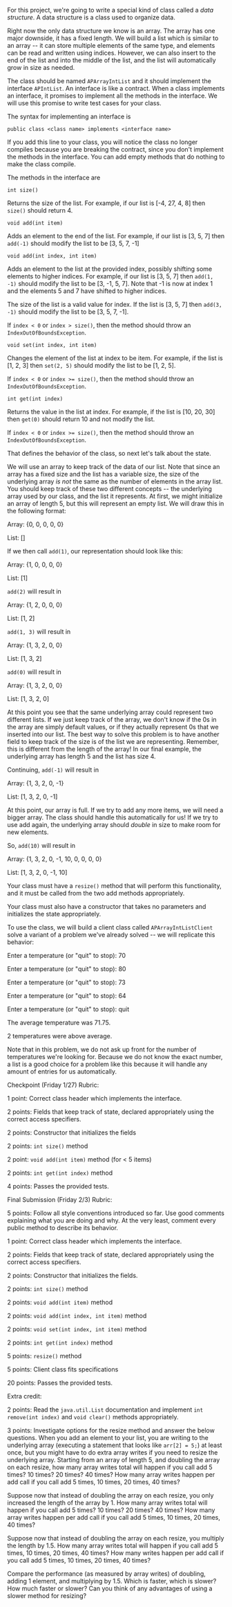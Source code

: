 For this project, we're going to write a special kind of class called a *data structure*. A data structure is a class used to organize data. 

Right now the only data structure we know is an array. The array has one major downside, it has a fixed length. We will build a list which is similar to an array -- it can store multiple elements of the same type, and elements can be read and written using indices. However, we can also insert to the end of the list and into the middle of the list, and the list will automatically grow in size as needed.

The class should be named `APArrayIntList` and it should implement the interface `APIntList`. An interface is like a contract. When a class implements an interface, it promises to implement all the methods in the interface. We will use this promise to write test cases for your class. 

The syntax for implementing an interface is 

`public class <class name> implements <interface name>`

If you add this line to your class, you will notice the class no longer compiles because you are breaking the contract, since you don't implement the methods in the interface. You can add empty methods that do nothing to make the class compile.

The methods in the interface are

`int size()`

Returns the size of the list. For example, if our list is [-4, 27, 4, 8] then `size()` should return 4.

`void add(int item)`

Adds an element to the end of the list. For example, if our list is [3, 5, 7] then `add(-1)` should modify the list to be [3, 5, 7, -1]

`void add(int index, int item)`

Adds an element to the list at the provided index, possibly shifting some elements to higher indices. For example, if our list is [3, 5, 7] then `add(1, -1)` should modify the list to be [3, -1, 5, 7]. Note that -1 is now at index 1 and the elements 5 and 7 have shifted to higher indices. 

The size of the list is a valid value for index. If the list is [3, 5, 7] then `add(3, -1)` should modify the list to be [3, 5, 7, -1].

If `index < 0` or `index > size()`, then the method should throw an `IndexOutOfBoundsException`.

`void set(int index, int item)`

Changes the element of the list at index to be item. For example, if the list is [1, 2, 3] then `set(2, 5)` should modify the list to be [1, 2, 5].

If `index < 0` or `index >= size()`, then the method should throw an `IndexOutOfBoundsException`.

`int get(int index)`

Returns the value in the list at index. For example, if the list is [10, 20, 30] then `get(0)` should return 10 and not modify the list.

If `index < 0` or `index >= size()`, then the method should throw an `IndexOutOfBoundsException`.

That defines the behavior of the class, so next let's talk about the state.

We will use an array to keep track of the data of our list. Note that since an array has a fixed size and the list has a variable size, the size of the underlying array *is not* the same as the number of elements in the array list. You should keep track of these two different concepts -- the underlying array used by our class, and the list it represents. At first, we might initialize an array of length 5, but this will represent an empty list. We will draw this in the following format:

Array: {0, 0, 0, 0, 0}

List: []

If we then call `add(1)`, our representation should look like this:

Array: {1, 0, 0, 0, 0}

List: [1]

`add(2)` will result in

Array: {1, 2, 0, 0, 0}

List: [1, 2]

`add(1, 3)` will result in

Array: {1, 3, 2, 0, 0}

List: [1, 3, 2]

`add(0)` will result in

Array: {1, 3, 2, 0, 0}

List: [1, 3, 2, 0]

At this point you see that the same underlying array could represent two different lists. If we just keep track of the array, we don't know if the 0s in the array are simply default values, or if they actually represent 0s that we inserted into our list. The best way to solve this problem is to have another field to keep track of the size is of the list we are representing. Remember, this is different from the length of the array! In our final example, the underlying array has length 5 and the list has size 4.

Continuing, `add(-1)` will result in

Array: {1, 3, 2, 0, -1}

List: [1, 3, 2, 0, -1]

At this point, our array is full. If we try to add any more items, we will need a bigger array. The class should handle this automatically for us! If we try to use add again, the underlying array should *double* in size to make room for new elements.

So, `add(10)` will result in

Array: {1, 3, 2, 0, -1, 10, 0, 0, 0, 0}

List: [1, 3, 2, 0, -1, 10]

Your class must have a `resize()` method that will perform this functionality, and it must be called from the two add methods appropriately.

Your class must also have a constructor that takes no parameters and initializes the state appropriately.

To use the class, we will build a client class called `APArrayIntListClient` solve a variant of a problem we've already solved -- we will replicate this behavior:

Enter a temperature (or "quit" to stop): 70

Enter a temperature (or "quit" to stop): 80

Enter a temperature (or "quit" to stop): 73

Enter a temperature (or "quit" to stop): 64

Enter a temperature (or "quit" to stop): quit

The average temperature was 71.75.

2 temperatures were above average.

Note that in this problem, we do not ask up front for the number of temperatures we're looking for. Because we do not know the exact number, a list is a good choice for a problem like this because it will handle any amount of entries for us automatically.

Checkpoint (Friday 1/27) Rubric:

1 point: Correct class header which implements the interface.

2 points: Fields that keep track of state, declared appropriately using the correct access specifiers.

2 points: Constructor that initializes the fields

2 points: `int size()` method

2 point: `void add(int item)` method (for < 5 items)

2 points: `int get(int index)` method

4 points: Passes the provided tests.

Final Submission (Friday 2/3) Rubric:

5 points: Follow all style conventions introduced so far. Use good comments explaining what you are doing and why. At the very least, comment every public method to describe its behavior.

1 point: Correct class header which implements the interface.

2 points: Fields that keep track of state, declared appropriately using the correct access specifiers.

2 points: Constructor that initializes the fields.

2 points: `int size()` method

2 points: `void add(int item)` method 

2 points: `void add(int index, int item)` method

2 points: `void set(int index, int item)` method

2 points: `int get(int index)` method

5 points: `resize()` method

5 points: Client class fits specifications

20 points: Passes the provided tests.

Extra credit:

2 points: Read the `java.util.List` documentation and implement `int remove(int index)` and `void clear()` methods appropriately.

3 points: Investigate options for the resize method and answer the below questions.
When you add an element to your list, you are writing to the underlying array (executing a statement that looks like `arr[2] = 5;`) at least once, but you might have to do extra array writes if you need to resize the underlying array. Starting from an array of length 5, and doubling the array on each resize, how many array writes total will happen if you call add 5 times? 10 times? 20 times? 40 times? How many array writes happen per add call if you call add 5 times, 10 times, 20 times, 40 times?

Suppose now that instead of doubling the array on each resize, you only increased the length of the array by 1. How many array writes total will happen if you call add 5 times? 10 times? 20 times? 40 times? How many array writes happen per add call if you call add 5 times, 10 times, 20 times, 40 times? 

Suppose now that instead of doubling the array on each resize, you multiply the length by 1.5. How many array writes total will happen if you call add 5 times, 10 times, 20 times, 40 times? How many writes happen per add call if you call add 5 times, 10 times, 20 times, 40 times?

Compare the performance (as measured by array writes) of doubling, adding 1 element, and multiplying by 1.5. Which is faster, which is slower? How much faster or slower? Can you think of any advantages of using a slower method for resizing?
